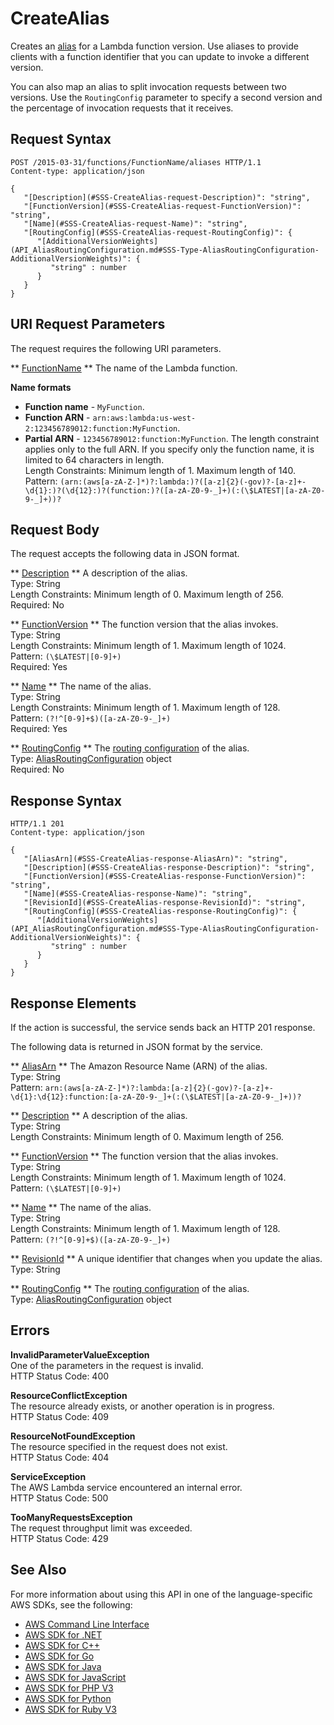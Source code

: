# CreateAlias<a name="API_CreateAlias"></a>

Creates an [alias](https://docs.aws.amazon.com/lambda/latest/dg/versioning-aliases.html) for a Lambda function version\. Use aliases to provide clients with a function identifier that you can update to invoke a different version\.

You can also map an alias to split invocation requests between two versions\. Use the `RoutingConfig` parameter to specify a second version and the percentage of invocation requests that it receives\.

## Request Syntax<a name="API_CreateAlias_RequestSyntax"></a>

```
POST /2015-03-31/functions/FunctionName/aliases HTTP/1.1
Content-type: application/json

{
   "[Description](#SSS-CreateAlias-request-Description)": "string",
   "[FunctionVersion](#SSS-CreateAlias-request-FunctionVersion)": "string",
   "[Name](#SSS-CreateAlias-request-Name)": "string",
   "[RoutingConfig](#SSS-CreateAlias-request-RoutingConfig)": { 
      "[AdditionalVersionWeights](API_AliasRoutingConfiguration.md#SSS-Type-AliasRoutingConfiguration-AdditionalVersionWeights)": { 
         "string" : number 
      }
   }
}
```

## URI Request Parameters<a name="API_CreateAlias_RequestParameters"></a>

The request requires the following URI parameters\.

 ** [FunctionName](#API_CreateAlias_RequestSyntax) **   <a name="SSS-CreateAlias-request-FunctionName"></a>
The name of the Lambda function\.  

**Name formats**
+  **Function name** \- `MyFunction`\.
+  **Function ARN** \- `arn:aws:lambda:us-west-2:123456789012:function:MyFunction`\.
+  **Partial ARN** \- `123456789012:function:MyFunction`\.
The length constraint applies only to the full ARN\. If you specify only the function name, it is limited to 64 characters in length\.  
Length Constraints: Minimum length of 1\. Maximum length of 140\.  
Pattern: `(arn:(aws[a-zA-Z-]*)?:lambda:)?([a-z]{2}(-gov)?-[a-z]+-\d{1}:)?(\d{12}:)?(function:)?([a-zA-Z0-9-_]+)(:(\$LATEST|[a-zA-Z0-9-_]+))?` 

## Request Body<a name="API_CreateAlias_RequestBody"></a>

The request accepts the following data in JSON format\.

 ** [Description](#API_CreateAlias_RequestSyntax) **   <a name="SSS-CreateAlias-request-Description"></a>
A description of the alias\.  
Type: String  
Length Constraints: Minimum length of 0\. Maximum length of 256\.  
Required: No

 ** [FunctionVersion](#API_CreateAlias_RequestSyntax) **   <a name="SSS-CreateAlias-request-FunctionVersion"></a>
The function version that the alias invokes\.  
Type: String  
Length Constraints: Minimum length of 1\. Maximum length of 1024\.  
Pattern: `(\$LATEST|[0-9]+)`   
Required: Yes

 ** [Name](#API_CreateAlias_RequestSyntax) **   <a name="SSS-CreateAlias-request-Name"></a>
The name of the alias\.  
Type: String  
Length Constraints: Minimum length of 1\. Maximum length of 128\.  
Pattern: `(?!^[0-9]+$)([a-zA-Z0-9-_]+)`   
Required: Yes

 ** [RoutingConfig](#API_CreateAlias_RequestSyntax) **   <a name="SSS-CreateAlias-request-RoutingConfig"></a>
The [routing configuration](https://docs.aws.amazon.com/lambda/latest/dg/lambda-traffic-shifting-using-aliases.html) of the alias\.  
Type: [AliasRoutingConfiguration](API_AliasRoutingConfiguration.md) object  
Required: No

## Response Syntax<a name="API_CreateAlias_ResponseSyntax"></a>

```
HTTP/1.1 201
Content-type: application/json

{
   "[AliasArn](#SSS-CreateAlias-response-AliasArn)": "string",
   "[Description](#SSS-CreateAlias-response-Description)": "string",
   "[FunctionVersion](#SSS-CreateAlias-response-FunctionVersion)": "string",
   "[Name](#SSS-CreateAlias-response-Name)": "string",
   "[RevisionId](#SSS-CreateAlias-response-RevisionId)": "string",
   "[RoutingConfig](#SSS-CreateAlias-response-RoutingConfig)": { 
      "[AdditionalVersionWeights](API_AliasRoutingConfiguration.md#SSS-Type-AliasRoutingConfiguration-AdditionalVersionWeights)": { 
         "string" : number 
      }
   }
}
```

## Response Elements<a name="API_CreateAlias_ResponseElements"></a>

If the action is successful, the service sends back an HTTP 201 response\.

The following data is returned in JSON format by the service\.

 ** [AliasArn](#API_CreateAlias_ResponseSyntax) **   <a name="SSS-CreateAlias-response-AliasArn"></a>
The Amazon Resource Name \(ARN\) of the alias\.  
Type: String  
Pattern: `arn:(aws[a-zA-Z-]*)?:lambda:[a-z]{2}(-gov)?-[a-z]+-\d{1}:\d{12}:function:[a-zA-Z0-9-_]+(:(\$LATEST|[a-zA-Z0-9-_]+))?` 

 ** [Description](#API_CreateAlias_ResponseSyntax) **   <a name="SSS-CreateAlias-response-Description"></a>
A description of the alias\.  
Type: String  
Length Constraints: Minimum length of 0\. Maximum length of 256\.

 ** [FunctionVersion](#API_CreateAlias_ResponseSyntax) **   <a name="SSS-CreateAlias-response-FunctionVersion"></a>
The function version that the alias invokes\.  
Type: String  
Length Constraints: Minimum length of 1\. Maximum length of 1024\.  
Pattern: `(\$LATEST|[0-9]+)` 

 ** [Name](#API_CreateAlias_ResponseSyntax) **   <a name="SSS-CreateAlias-response-Name"></a>
The name of the alias\.  
Type: String  
Length Constraints: Minimum length of 1\. Maximum length of 128\.  
Pattern: `(?!^[0-9]+$)([a-zA-Z0-9-_]+)` 

 ** [RevisionId](#API_CreateAlias_ResponseSyntax) **   <a name="SSS-CreateAlias-response-RevisionId"></a>
A unique identifier that changes when you update the alias\.  
Type: String

 ** [RoutingConfig](#API_CreateAlias_ResponseSyntax) **   <a name="SSS-CreateAlias-response-RoutingConfig"></a>
The [routing configuration](https://docs.aws.amazon.com/lambda/latest/dg/lambda-traffic-shifting-using-aliases.html) of the alias\.  
Type: [AliasRoutingConfiguration](API_AliasRoutingConfiguration.md) object

## Errors<a name="API_CreateAlias_Errors"></a>

 **InvalidParameterValueException**   
One of the parameters in the request is invalid\.  
HTTP Status Code: 400

 **ResourceConflictException**   
The resource already exists, or another operation is in progress\.  
HTTP Status Code: 409

 **ResourceNotFoundException**   
The resource specified in the request does not exist\.  
HTTP Status Code: 404

 **ServiceException**   
The AWS Lambda service encountered an internal error\.  
HTTP Status Code: 500

 **TooManyRequestsException**   
The request throughput limit was exceeded\.  
HTTP Status Code: 429

## See Also<a name="API_CreateAlias_SeeAlso"></a>

For more information about using this API in one of the language\-specific AWS SDKs, see the following:
+  [AWS Command Line Interface](https://docs.aws.amazon.com/goto/aws-cli/lambda-2015-03-31/CreateAlias) 
+  [AWS SDK for \.NET](https://docs.aws.amazon.com/goto/DotNetSDKV3/lambda-2015-03-31/CreateAlias) 
+  [AWS SDK for C\+\+](https://docs.aws.amazon.com/goto/SdkForCpp/lambda-2015-03-31/CreateAlias) 
+  [AWS SDK for Go](https://docs.aws.amazon.com/goto/SdkForGoV1/lambda-2015-03-31/CreateAlias) 
+  [AWS SDK for Java](https://docs.aws.amazon.com/goto/SdkForJava/lambda-2015-03-31/CreateAlias) 
+  [AWS SDK for JavaScript](https://docs.aws.amazon.com/goto/AWSJavaScriptSDK/lambda-2015-03-31/CreateAlias) 
+  [AWS SDK for PHP V3](https://docs.aws.amazon.com/goto/SdkForPHPV3/lambda-2015-03-31/CreateAlias) 
+  [AWS SDK for Python](https://docs.aws.amazon.com/goto/boto3/lambda-2015-03-31/CreateAlias) 
+  [AWS SDK for Ruby V3](https://docs.aws.amazon.com/goto/SdkForRubyV3/lambda-2015-03-31/CreateAlias) 